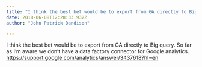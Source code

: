 ```yaml
---
title: "I think the best bet would be to export from GA directly to Big query."
date: 2018-06-08T12:28:33.932Z
author: "John Patrick Dandison"

---
```


I think the best bet would be to export from GA directly to Big query. So far as I’m aware we don’t have a data factory connector for Google analytics. https://support.google.com/analytics/answer/3437618?hl=en
